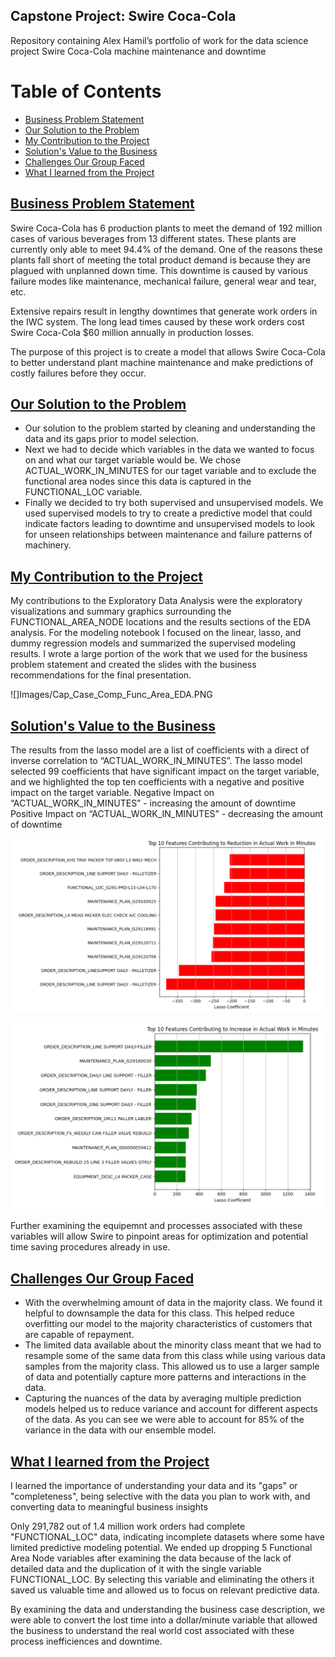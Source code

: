 ## Capstone Project: Swire Coca-Cola
Repository containing Alex Hamil’s portfolio of work for the data science project Swire Coca-Cola machine maintenance and downtime

# Table of Contents
- [Business Problem Statement](#Business-Problem-Statement)
- [Our Solution to the Problem](#Our-Solution-to-the-Problem)
- [My Contribution to the Project](#My-Contribution-to-the-Project)
- [Solution's Value to the Business](#Solutions-Value-to-the-Business)
- [Challenges Our Group Faced](#Challenges-Our-Group-Faced)
- [What I learned from the Project](#What-I-earned-from-the-Project)


## [Business Problem Statement](#Business-Problem-Statement)
Swire Coca-Cola has 6 production plants to meet the demand of 192 million cases of various beverages from 13 different states. These plants are currently only able to meet 94.4% of the demand. One of the reasons these plants fall short of meeting the total product demand is because they are plagued with unplanned down time. This downtime is caused by various failure modes like maintenance, mechanical failure, general wear and tear, etc.

Extensive repairs result in lengthy downtimes that generate work orders in the IWC system.  The long lead times caused by these work orders cost Swire Coca-Cola $60 million annually in production losses. 

The purpose of this project is to create a model that allows Swire Coca-Cola to better understand plant machine maintenance and make predictions of costly failures before they occur.


## [Our Solution to the Problem](#Our-Solution-to-the-Problem)
* Our solution to the problem started by cleaning and understanding the data and its gaps prior to model selection.
* Next we had to decide which variables in the data we wanted to focus on and what our target variable would be. We chose ACTUAL_WORK_IN_MINUTES for our taget variable and to exclude the functional area nodes since this data is captured in the FUNCTIONAL_LOC variable.
* Finally we decided to try both supervised and unsupervised models. We used supervised models to try to create a predictive model that could indicate factors leading to downtime and unsupervised models to look for unseen relationships between maintenance and failure patterns of machinery.

## [My Contribution to the Project](#My-Contribution-to-the-Project)
My contributions to the Exploratory Data Analysis were the exploratory visualizations and summary graphics surrounding the FUNCTIONAL_AREA_NODE locations and the results sections of the EDA analysis. For the modeling notebook I focused on the linear, lasso, and dummy regression models and summarized the supervised modeling results. I wrote a large portion of the work that we used for the business problem statement and created the slides with the business recommendations for the final presentation.

![]Images/Cap_Case_Comp_Func_Area_EDA.PNG

## [Solution's Value to the Business](#Solutions-Value-to-the-Business)

The results from the lasso model are a list of coefficients with a direct of inverse correlation to “ACTUAL_WORK_IN_MINUTES”. The lasso model selected 99 coefficients that have significant impact on the target variable, and we highlighted the top ten coefficients with a negative and positive impact on the target variable.
Negative Impact on “ACTUAL_WORK_IN_MINUTES” - increasing the amount of downtime
Positive Impact on “ACTUAL_WORK_IN_MINUTES” - decreasing the amount of downtime

![Negative%Lasso%Coef](Images/Cap_Case_Comp_Lasso_Neg_Coef.PNG)

![Positive%Lasso%Coef](Images/Cap_Case_Comp_Lasso_Pos_Coef.PNG)

Further examining the equipemnt and processes associated with these variables will allow Swire to pinpoint areas for optimization and potential time saving procedures already in use.

## [Challenges Our Group Faced](#Challenges-Our-Group-Faced)
* With the overwhelming amount of data in the majority class. We found it helpful to downsample the data for this class. This helped reduce overfitting our model to the majority characteristics of customers that are capable of repayment. 
* The limited data available about the minority class meant that we had to resample some of the same data from this class while using various data samples from the majority class. This allowed us to use a larger sample of data and potentially capture more patterns and interactions in the data.
* Capturing the nuances of the data by averaging multiple prediction models helped us to reduce variance and account for different aspects of the data. As you can see we were able to account for 85% of the variance in the data with our ensemble model. 

## [What I learned from the Project](#What-I-earned-from-the-Project)
I learned the importance of understanding your data and its "gaps" or "completeness", being selective with the data you plan to work with, and converting data to meaningful business insights

Only 291,782 out of 1.4 million work orders had complete "FUNCTIONAL_LOC" data, indicating incomplete datasets where some have limited predictive modeling potential.  We ended up dropping 5 Functional Area Node variables after examining the data because of the lack of detailed data and the duplication of it with the single variable FUNCTIONAL_LOC. By selecting this variable and eliminating the others it saved us valuable time and allowed us to focus on relevant predictive data.

By examining the data and understanding the business case description, we were able to convert the lost time into a dollar/minute variable that allowed the business to understand the real world cost associated with these process inefficiences and downtime.
